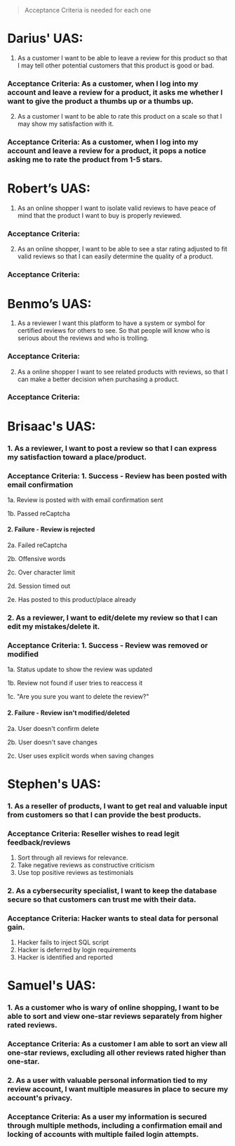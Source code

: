 >Acceptance Criteria is needed for each one

# Darius' UAS:
1. As a customer I want to be able to leave a review for this product so that I may tell other potential customers that this product is good or bad.
### Acceptance Criteria: As a customer, when I log into my account and leave a review for a product, it asks me whether I want to give the product a thumbs up or a thumbs up.
2. As a customer I want to be able to rate this product on a scale so that I may show my satisfaction with it. 
### Acceptance Criteria: As a customer, when I log into my account and leave a review for a product, it pops a notice asking me to rate the product from 1-5 stars.
# Robert’s UAS:
1.	As an online shopper I want to isolate valid reviews to have peace of mind that the product I want to buy is properly reviewed.
### Acceptance Criteria:
2.	As an online shopper, I want to be able to see a star rating adjusted to fit valid reviews so that I can easily determine the quality of a product.
### Acceptance Criteria:
# Benmo’s UAS:
1.	As a reviewer I want this platform to have a system or symbol for certified reviews for others to see. So that people will know who is serious about the reviews and who is trolling.
### Acceptance Criteria:
2.	As a online shopper I want to see related products with reviews, so that I can make a better decision when purchasing a product.
### Acceptance Criteria: 
# Brisaac's UAS:
### 1. As a reviewer, I want to post a review so that I can express my satisfaction toward a place/product.
### Acceptance Criteria: 1. Success - Review has been posted with email confirmation
1a. Review is posted with with email confirmation sent

1b. Passed reCaptcha
#### 2. Failure - Review is rejected
2a. Failed reCaptcha

2b. Offensive words

2c. Over character limit

2d. Session timed out

2e. Has posted to this product/place already
### 2. As a reviewer, I want to edit/delete my review so that I can edit my mistakes/delete it.
### Acceptance Criteria: 1. Success - Review was removed or modified
1a. Status update to show the review was updated

1b. Review not found if user tries to reaccess it

1c. "Are you sure you want to delete the review?"
#### 2. Failure - Review isn't modified/deleted
2a. User doesn't confirm delete

2b. User doesn't save changes

2c. User uses explicit words when saving changes
# Stephen's UAS:
### 1. As a reseller of products, I want to get real and valuable input from customers so that I can provide the best products.
### Acceptance Criteria: Reseller wishes to read legit feedback/reviews
1. Sort through all reviews for relevance.
2. Take negative reviews as constructive criticism
3. Use top positive reviews as testimonials

### 2. As a cybersecurity specialist, I want to keep the database secure so that customers can trust me with their data.
### Acceptance Criteria: Hacker wants to steal data for personal gain.
1. Hacker fails to inject SQL script
2. Hacker is deferred by login requirements
3. Hacker is identified and reported
# Samuel's UAS:
### 1. As a customer who is wary of online shopping, I want to be able to sort and view one-star reviews separately from higher rated reviews.
### Acceptance Criteria: As a customer I am able to sort an view all one-star reviews, excluding all other reviews rated higher than one-star. 
### 2. As a user with valuable personal information tied to my review account, I want multiple measures in place to secure my account's privacy.
### Acceptance Criteria: As a user my information is secured through multiple methods, including a confirmation email and locking of accounts with multiple failed login attempts.
